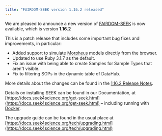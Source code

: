 ```yaml
---
title: "FAIRDOM-SEEK version 1.16.2 released"
---
```


We are pleased to announce a new version of [FAIRDOM-SEEK](/platforms/seek) is now available, which is version **1.16.2**

This is a patch release that includes some important bug fixes and improvements, in particular:

* Added support to simulate [Morpheus](https://morpheus.gitlab.io/) models directly from the browser.
* Updated to use Ruby 3.1.7 as the default.
* Fix an issue with being able to create Samples for Sample Types that aren't visible.
* Fix to filtering SOPs in the dynamic table of DataHub.

More details about the changes can be found in the [1.16.2 Release Notes](https://docs.seek4science.org/tech/releases/#version-1162).

Details on installing SEEK can be found in our Documentation, at [https://docs.seek4science.org/get-seek.html](https://docs.seek4science.org/get-seek.html) – including running with [Docker](https://www.docker.com/).

The upgrade guide can be found in the usual place at [https://docs.seek4science.org/tech/upgrading.html](https://docs.seek4science.org/tech/upgrading.html)